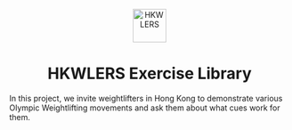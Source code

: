 <p align="center">
  <a href="https://www.lib.hkweightlifters.com">
    <img alt="HKWLERS" src="https://cdn.shopify.com/s/files/1/0269/6246/0774/files/2_180x.png" width="60" />
  </a>
</p>
<h1 align="center">
  HKWLERS Exercise Library
</h1>

In this project, we invite weightlifters in Hong Kong to demonstrate various Olympic Weightlifting movements and ask them about what cues work for them.